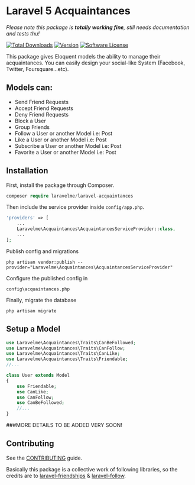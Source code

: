 # Laravel 5 Acquaintances

_Please note this package is **totally working fine**, still needs documentation and tests thu!_

 [![Total Downloads](https://img.shields.io/packagist/dt/laravelme/laravel-acquaintances.svg?style=flat)](https://packagist.org/packages/laravelme/laravel-acquaintances) [![Version](https://img.shields.io/packagist/v/laravelme/laravel-acquaintances.svg?style=flat)](https://packagist.org/packages/laravelme/laravel-acquaintances) [![Software License](https://img.shields.io/badge/license-MIT-brightgreen.svg?style=flat)](LICENSE)


This package gives Eloquent models the ability to manage their acquaintances.
You can easily design your social-like System (Facebook, Twitter, Foursquare...etc).

## Models can:
- Send Friend Requests
- Accept Friend Requests
- Deny Friend Requests
- Block a User
- Group Friends
- Follow a User or another Model i.e: Post
- Like a User or another Model i.e: Post
- Subscribe a User or another Model i.e: Post
- Favorite a User or another Model i.e: Post

## Installation

First, install the package through Composer.

```php
composer require laravelme/laravel-acquaintances
```

Then include the service provider inside `config/app.php`.

```php
'providers' => [
    ...
    Laravelme\Acquaintances\AcquaintancesServiceProvider::class,
    ...
];
```
Publish config and migrations

```
php artisan vendor:publish --provider="Laravelme\Acquaintances\AcquaintancesServiceProvider"
```
Configure the published config in
```
config\acquaintances.php
```
Finally, migrate the database
```
php artisan migrate
```

## Setup a Model
```php
use Laravelme\Acquaintances\Traits\CanBeFollowed;
use Laravelme\Acquaintances\Traits\CanFollow;
use Laravelme\Acquaintances\Traits\CanLike;
use Laravelme\Acquaintances\Traits\Friendable;
//...

class User extends Model
{
    use Friendable;
    use CanLike;
    use CanFollow;
    use CanBeFollowed;
    //...
}
```

###MORE DETAILS TO BE ADDED VERY SOON!

## Contributing
See the [CONTRIBUTING](CONTRIBUTING.md) guide.

Basically this package is a collective work of following libraries, so the credits are to [laravel-friendships](https://github.com/hootlex/laravel-friendships) 
& [laravel-follow](https://github.com/overtrue/laravel-follow).